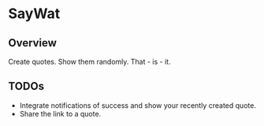 # SayWat
## Overview
  Create quotes. Show them randomly. That - is - it.
## TODOs
- Integrate notifications of success and show your recently created quote.
- Share the link to a quote.
